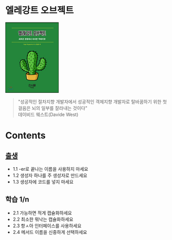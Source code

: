 # 엘레강트 오브젝트
![](./image/엘레강트_오브젝트.png)

> "성공적인 절차지향 개발자에서 성공적인 객체지향 개발자로 탈바꿈하기 위한 첫 걸음은 뇌의 일부를 잘라내는 것이다"  
> 데이비드 웨스트(Davide West)

# Contents

##  [출생](https://github.com/leeyohan93/TIL/blob/master/book/%EC%97%98%EB%A0%88%EA%B0%95%ED%8A%B8_%EC%98%A4%EB%B8%8C%EC%A0%9D%ED%8A%B8/%EC%B6%9C%EC%83%9D.md)
- 1.1 -er로 끝나는 이름을 사용하지 마세요  
- 1.2 생성자 하나를 주 생성자로 만드세요  
- 1.3 생성자에 코드를 넣지 마세요

## 학습 1/n
- 2.1 가능하면 적게 캡슐화하세요
- 2.2 최소한 뭐낙는 캡슐화하세요
- 2.3 항ㅅ아 인터페이스를 사용하세요
- 2.4 메서드 이름을 신중하게 선택하세요 
